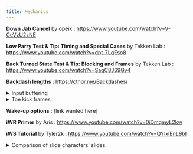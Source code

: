 ```yaml
---
title: Mechanics
---
```


**Down Jab Cancel** by opeik
: <https://www.youtube.com/watch?v=V-CeVzU2zNE>

**Low Parry Test & Tip: Timing and Special Cases** by Tekken Lab
: <https://www.youtube.com/watch?v=dpt-7LqEso8>

**Back Turned State Test & Tip: Blocking and Frames** by Tekken Lab
: <https://www.youtube.com/watch?v=SaqC8J69Gy4>

**Backdash lengths**
: <https://cthor.me/Backdashes/>

<details>
<summary markdown="0">Input buffering</summary>
<!-- https://discordapp.com/channels/361852916203651074/362318093097107458/597010680226512908 -->
moves you can't buffer are stance moves\\
negan does not have a stance you enter by doing qcf\\
meanwhile, paul's deathfist is actually crouchdash 2\\
and you do crouchdash with paul by doing qcf\\
same with yoshi and kazuya\\
yoshi's dp2 is bufferable because the move is just dp2, not [stance you enter with dp] 2\\
meanwhile, with kazuya, dp enters his crouchdash

[more detailed link wanted here]
</details>

<details>
<summary markdown="0">Toe kick frames</summary>
<!-- https://discordapp.com/channels/361852916203651074/373747833351831554/445344628594442251 -->

Toe Kick ("Recovery Kick" in practice mode; performed w/ d+4 while FUFT) has
varying advantage on block depending on the character that performs it.

&minus;16 | Lars and all females except Chloe, Josie, Leo, and Raven
&minus;18 | everyone else
&minus;20 | Akuma, Bears, Geese, Jack, King, and Noctis

</details>

**Wake-up options**
: [link wanted here]

**iWR Primer** by Aris
: <https://www.youtube.com/watch?v=0iDmqmyL2kw>

**iWS Tutorial** by Tyler2k
: <https://www.youtube.com/watch?v=QYIxIEnL9bI>

<details>
<summary markdown="0">Comparison of slide characters' slides</summary>
<!-- https://discordapp.com/channels/361852916203651074/362318093097107458/440806817124319242 -->
Lee
: High crushes up until the first active frame, where he just starts evading highs, and getting hit during and after this frame counts as a float.

Law
: High crushes up until *after* the first active frame, otherwise, same as Lee's. This means a trade with his slide is not a float, but gets full CH properties.

Shaheen
: The same as Lee's, except his float frames start almost right away. This means the only time you get full CH properties is hitting him in the first (couple of) frame(s) of his startup. His also recovers into FUFT the fastest, making electric punishment on block much more difficult. It also *doesn't* low crush at all.

Lei
: Almost the same as Shaheen's, except he is in float the whole time, from the stance until he recovers after the move. His high crushing is kept throughout his stance and the startup of the move, up until the first active frame (meaning electric will trade with his slide, but cannot hit him before that frame)
</details>
